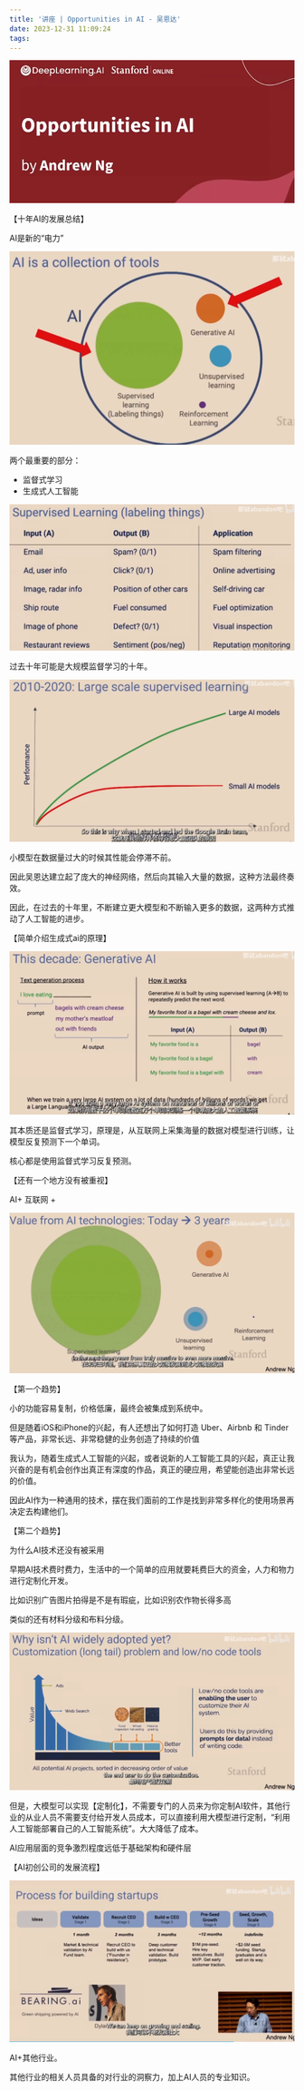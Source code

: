 ```yaml
---
title: '讲座 | Opportunities in AI - 吴恩达'
date: 2023-12-31 11:09:24
tags:
---
```



![image-20231231152308](img/image-20231231152308.png)

【十年AI的发展总结】

AI是新的“电力”

![image-20231231142036](img/image-20231231142036.png)

两个最重要的部分：

- 监督式学习
- 生成式人工智能

![image-20231231142214](img/image-20231231142214.png)

过去十年可能是大规模监督学习的十年。

![20231231142450](img/image-20231231142450.png)

小模型在数据量过大的时候其性能会停滞不前。

因此吴恩达建立起了庞大的神经网络，然后向其输入大量的数据，这种方法最终奏效。

因此，在过去的十年里，不断建立更大模型和不断输入更多的数据，这两种方式推动了人工智能的进步。

【简单介绍生成式ai的原理】

![image-20231231142830](img/image-20231231142830.png)

其本质还是监督式学习，原理是，从互联网上采集海量的数据对模型进行训练，让模型反复预测下一个单词。

核心都是使用监督式学习反复预测。

【还有一个地方没有被重视】

AI+ 互联网 +

![image-20231231143609](img/image-20231231143609.png)

【第一个趋势】

小的功能容易复制，价格低廉，最终会被集成到系统中。

但是随着iOS和iPhone的兴起，有人还想出了如何打造 Uber、Airbnb 和 Tinder 等产品，非常长远、非常稳健的业务创造了持续的价值

我认为，随着生成式人工智能的兴起，或者说新的人工智能工具的兴起，真正让我兴奋的是有机会创作出真正有深度的作品，真正的硬应用，希望能创造出非常长远的价值。

因此AI作为一种通用的技术，摆在我们面前的工作是找到非常多样化的使用场景再决定去构建他们。

【第二个趋势】

为什么AI技术还没有被采用

早期AI技术费时费力，生活中的一个简单的应用就要耗费巨大的资金，人力和物力进行定制化开发。

比如识别广告图片拍得是不是有瑕疵，比如识别农作物长得多高

类似的还有材料分级和布料分级。

![image-20231231145640](img/image-20231231145640.png)

但是，大模型可以实现【定制化】，不需要专门的人员来为你定制AI软件，其他行业的从业人员不需要支付给开发人员成本，可以直接利用大模型进行定制，“利用人工智能部署自己的人工智能系统”。大大降低了成本。

AI应用层面的竞争激烈程度远低于基础架构和硬件层

【AI初创公司的发展流程】

![image-20231231151109](img/image-20231231151109.png)

AI+其他行业。

其他行业的相关人员具备的对行业的洞察力，加上AI人员的专业知识。
